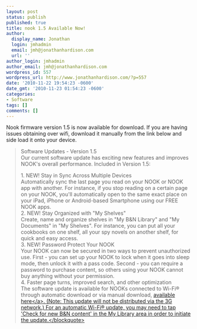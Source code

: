 ```yaml
---
layout: post
status: publish
published: true
title: nook 1.5 Available Now!
author:
  display_name: Jonathan
  login: jmhadmin
  email: jmh@jonathanhardison.com
  url: ''
author_login: jmhadmin
author_email: jmh@jonathanhardison.com
wordpress_id: 557
wordpress_url: http://www.jonathanhardison.com/?p=557
date: '2010-11-22 19:54:23 -0600'
date_gmt: '2010-11-23 01:54:23 -0600'
categories:
- Software
tags: []
comments: []
---
```

<p>Nook firmware version 1.5 is now available for download. If you are having issues obtaining over wifi, download it manually from the link below and side load it onto your device.</p>
<blockquote><p>
Software Updates - Version 1.5<br />
Our current software update has exciting new features and improves NOOK's overall performance. Included in Version 1.5:</p>
<p>1. NEW! Stay in Sync Across Multiple Devices<br />
Automatically sync the last page you read on your NOOK or NOOK app with another. For instance, if you stop reading on a certain page on your NOOK, you'll automatically open to the same exact place on your iPad, iPhone or Android-based Smartphone using our FREE NOOK apps.<br />
2. NEW! Stay Organized with "My Shelves"<br />
Create, name and organize shelves in "My B&N Library" and "My Documents" in "My Shelves". For instance, you can put all your cookbooks on one shelf, all your spy novels on another shelf, for quick and easy access.<br />
3. NEW! Password Protect Your NOOK<br />
Your NOOK can now be secured in two ways to prevent unauthorized use. First - you can set up your NOOK to lock when it goes into sleep mode, then unlock it with a pass code. Second - you can require a password to purchase content, so others using your NOOK cannot buy anything without your permission.<br />
4. Faster page turns, improved search, and other optimization<br />
The software update is available for NOOKs connected to Wi-Fi&reg; through automatic download or via manual download, <a href="http:&#47;&#47;images.barnesandnoble.com&#47;presources&#47;download&#47;nook&#47;v.1.5.0&#47;signed_bravo_update.dat">available here<&#47;a>. (Note: This update will not be distributed via the 3G network.) For an automatic Wi-Fi&reg; update, you may need to tap 'Check for new B&N content' in the My Library area in order to initiate the update.<&#47;blockquote></p>
